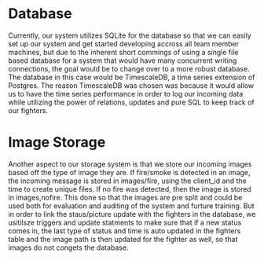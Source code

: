 # Database
Currently, our system utilizes SQLite for the database so that we can easily set up our system and get started developing accross all team member machines, but due to the inherent short commings of using a single file based database for a system that would have many concurrent writing connections, the goal would be to change over to a more robust database. The database in this case would be TimescaleDB, a time series extension of Postgres. The reason TimescaleDB was chosen was because it would allow us to have the time series performance in order to log our incoming data while utilizing the power of relations, updates and pure SQL to keep track of our fighters.

# Image Storage
Another aspect to our storage system is that we store our incoming images based off the type of image they are. If fire/smoke is detected in an image, the incoming message is stored in images/fire, using the client_id and the time to create unique files. If no fire was detected, then the image is stored in images,nofire. This done so that the images are pre split and could be used both for evaluation and auditing of the system and furture training. But in order to link the staus/picture update with the fighters in the database, we usitilsze triggers and update statments to make sure that if a new status comes in, the last type of status and time is auto updated in the fighters table and the image path is then updated for the fighter as well, so that images do not congets the database. 